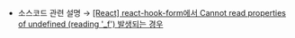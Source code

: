 * 소스코드 관련 설명 → <a href='https://jforj.tistory.com/310'>[React] react-hook-form에서 Cannot read properties of undefined (reading '_f') 발생되는 경우</a>